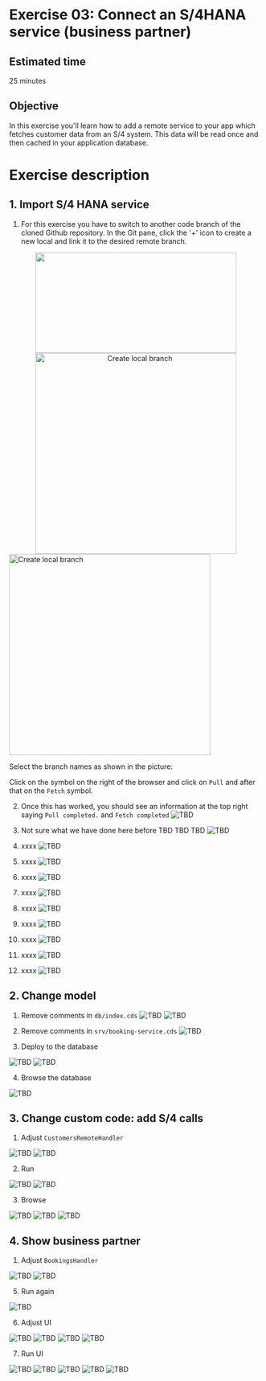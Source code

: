 # Exercise 03: Connect an S/4HANA service (business partner)

## Estimated time

25 minutes

## Objective

In this exercise you'll learn how to add a remote service to your app which fetches customer data from an S/4 system. This data will be read once and then cached in your application database.

# Exercise description

## 1. Import S/4 HANA service

1. For this exercise you have to switch to another code branch of the cloned Github repository. In the Git pane, click the '+' icon to create a new local and link it to the desired remote branch. 
<div style="text-align: center"><img src="res/pic301.png" width="400" height="200"></div>
<center><img src="res/pic301.png" alt="Create local branch" width="400px"/></center>
<img src="res/pic301.png" alt="Create local branch" width="400px"/>

Select the branch names as shown in the picture:



Click on the symbol on the right of the browser and click on `Pull` and after that on the `Fetch` symbol.


2. Once this has worked, you should see an information at the top right saying `Pull completed.` and `Fetch completed`
![TBD](res/pic302.png)

3. Not sure what we have done here before TBD TBD TBD
![TBD](res/pic303.png)

4. xxxx
![TBD](res/pic304.png)

5. xxxx
![TBD](res/pic305.png)

6. xxxx
![TBD](res/pic306.png)

7. xxxx
![TBD](res/pic306.png)

8. xxxx
![TBD](res/pic307.png)

9. xxxx
![TBD](res/pic308.png)

10. xxxx
![TBD](res/pic309.png)

11. xxxx
![TBD](res/pic310.png)

12. xxxx
![TBD](res/pic311.png)

## 2. Change model

1. Remove comments in `db/index.cds`
![TBD](res/pic312.png)
![TBD](res/pic313.png)

2. Remove comments in `srv/booking-service.cds`
![TBD](res/pic314.png)

3. Deploy to the database

![TBD](res/pic319.png)
![TBD](res/pic320.png)

4. Browse the database

![TBD](res/pic326.png)


## 3. Change custom code: add S/4 calls

1. Adjust `CustomersRemoteHandler`

![TBD](res/pic317.png)
![TBD](res/pic318.png)

2. Run

![TBD](res/pic321.png)
![TBD](res/pic322.png)

3. Browse

![TBD](res/pic323.png)
![TBD](res/pic324.png)
![TBD](res/pic325.png)


## 4. Show business partner
1. Adjust `BookingsHandler`

![TBD](res/pic315.png)
![TBD](res/pic316.png)

5. Run again

![TBD](res/pic321.png)

6. Adjust UI

![TBD](res/pic327.png)
![TBD](res/pic328.png)
![TBD](res/pic330.png)
![TBD](res/pic329.png)

7. Run UI

![TBD](res/pic331.png)
![TBD](res/pic332.png)
![TBD](res/pic333.png)
![TBD](res/pic334.png)
![TBD](res/pic335.png)

